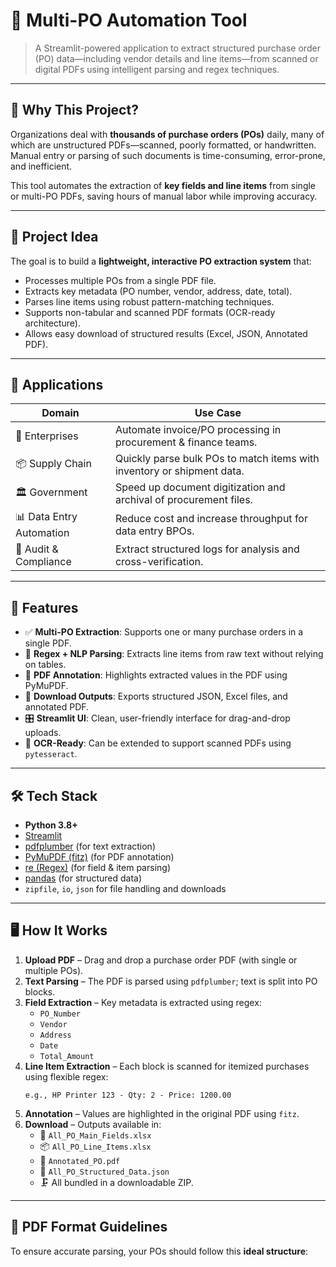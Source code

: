 
# 📄 Multi-PO Automation Tool

> A Streamlit-powered application to extract structured purchase order (PO) data—including vendor details and line items—from scanned or digital PDFs using intelligent parsing and regex techniques.

---

## 🚀 Why This Project?

Organizations deal with **thousands of purchase orders (POs)** daily, many of which are unstructured PDFs—scanned, poorly formatted, or handwritten. Manual entry or parsing of such documents is time-consuming, error-prone, and inefficient.

This tool automates the extraction of **key fields and line items** from single or multi-PO PDFs, saving hours of manual labor while improving accuracy.

---

## 🧠 Project Idea

The goal is to build a **lightweight, interactive PO extraction system** that:
- Processes multiple POs from a single PDF file.
- Extracts key metadata (PO number, vendor, address, date, total).
- Parses line items using robust pattern-matching techniques.
- Supports non-tabular and scanned PDF formats (OCR-ready architecture).
- Allows easy download of structured results (Excel, JSON, Annotated PDF).

---

## 💼 Applications

| Domain | Use Case |
|--------|----------|
| 🏢 Enterprises | Automate invoice/PO processing in procurement & finance teams. |
| 📦 Supply Chain | Quickly parse bulk POs to match items with inventory or shipment data. |
| 🏛️ Government | Speed up document digitization and archival of procurement files. |
| 📊 Data Entry Automation | Reduce cost and increase throughput for data entry BPOs. |
| 🧾 Audit & Compliance | Extract structured logs for analysis and cross-verification. |

---

## 📂 Features

- ✅ **Multi-PO Extraction**: Supports one or many purchase orders in a single PDF.
- 🧠 **Regex + NLP Parsing**: Extracts line items from raw text without relying on tables.
- 📸 **PDF Annotation**: Highlights extracted values in the PDF using PyMuPDF.
- 💾 **Download Outputs**: Exports structured JSON, Excel files, and annotated PDF.
- 🎛️ **Streamlit UI**: Clean, user-friendly interface for drag-and-drop uploads.
- 📜 **OCR-Ready**: Can be extended to support scanned PDFs using `pytesseract`.

---

## 🛠️ Tech Stack

- **Python 3.8+**
- [Streamlit](https://streamlit.io/)
- [pdfplumber](https://github.com/jsvine/pdfplumber) (for text extraction)
- [PyMuPDF (fitz)](https://pymupdf.readthedocs.io/en/latest/) (for PDF annotation)
- [re (Regex)](https://docs.python.org/3/library/re.html) (for field & item parsing)
- [pandas](https://pandas.pydata.org/) (for structured data)
- `zipfile`, `io`, `json` for file handling and downloads

---

## 🖥️ How It Works

1. **Upload PDF** – Drag and drop a purchase order PDF (with single or multiple POs).
2. **Text Parsing** – The PDF is parsed using `pdfplumber`; text is split into PO blocks.
3. **Field Extraction** – Key metadata is extracted using regex:
    - `PO_Number`
    - `Vendor`
    - `Address`
    - `Date`
    - `Total_Amount`
4. **Line Item Extraction** – Each block is scanned for itemized purchases using flexible regex:
    ```
    e.g., HP Printer 123 - Qty: 2 - Price: 1200.00
    ```
5. **Annotation** – Values are highlighted in the original PDF using `fitz`.
6. **Download** – Outputs available in:
    - 📄 `All_PO_Main_Fields.xlsx`
    - 📦 `All_PO_Line_Items.xlsx`
    - 🔖 `Annotated_PO.pdf`
    - 🧾 `All_PO_Structured_Data.json`
    - 🗜️ All bundled in a downloadable ZIP.

---

## 📌 PDF Format Guidelines

To ensure accurate parsing, your POs should follow this **ideal structure**:

